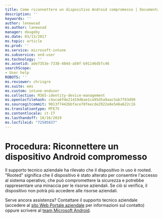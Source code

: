 ```yaml
---
title: Come riconnettere un dispositivo Android compromesso | Documentazione Microsoft
description: ''
keywords: ''
author: lenewsad
ms.author: lanewsad
manager: dougeby
ms.date: 03/13/2017
ms.topic: article
ms.prod: ''
ms.service: microsoft-intune
ms.subservice: end-user
ms.technology: ''
ms.assetid: ade7353e-7338-484d-a50f-b91146d5fc46
searchScope:
- User help
ROBOTS: ''
ms.reviewer: chrisgre
ms.suite: ems
ms.custom: intune-enduser
ms.collection: M365-identity-device-management
ms.openlocfilehash: c4aca6fde21419d6ae1ca95d5a9aac5ab7f83d99
ms.sourcegitcommit: 9013f7442bbface78feecde2922e8e546a622c16
ms.translationtype: MTE75
ms.contentlocale: it-IT
ms.lasthandoff: 10/16/2019
ms.locfileid: "72505837"
---
```

# <a name="how-to-reconnect-a-compromised-android-device"></a>Procedura: Riconnettere un dispositivo Android compromesso

Il supporto tecnico aziendale ha rilevato che il dispositivo in uso è rooted. "Rooted" significa che il dispositivo è stato alterato per consentire l'accesso al sistema operativo, che può compromettere la sicurezza e potrebbe rappresentare una minaccia per le risorse aziendali. Se ciò si verifica, il dispositivo non potrà più accedere alle risorse aziendali.

Serve ancora assistenza? Contattare il supporto tecnico aziendale (accedere al [sito Web Portale aziendale](https://go.microsoft.com/fwlink/?linkid=2010980) per informazioni sul contatto) oppure scrivere al <a href="mailto:wintunedroidfbk@microsoft.com?subject=I'm having trouble with a rooted device&body=Describe the issue you're experiencing here.">team Microsoft Android</a>.
